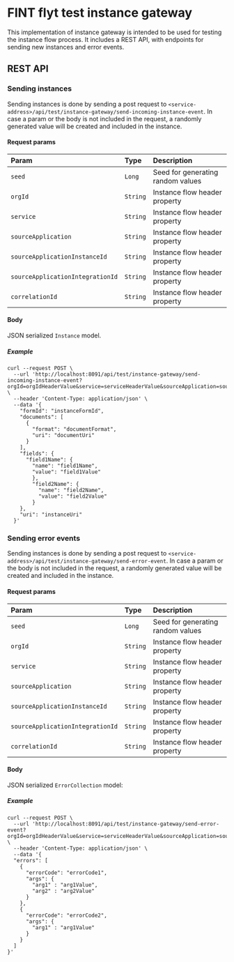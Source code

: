 # FINT flyt test instance gateway
This implementation of instance gateway is intended to be used for testing the instance flow process. It includes a REST API, with endpoints for sending new instances and error events.

## REST API
### Sending instances
Sending instances is done by sending a post request to ``<service-address>/api/test/instance-gateway/send-incoming-instance-event``. In case a param or the body is not included in the request, a randomly generated value will be created and included in the instance.

#### Request params
| Param                            | Type     | Description                       |
|:---------------------------------|:---------|:----------------------------------|
| `seed`                           | `Long`   | Seed for generating random values |
| `orgId`                          | `String` | Instance flow header property     |
| `service`                        | `String` | Instance flow header property     |
| `sourceApplication`              | `String` | Instance flow header property     |
| `sourceApplicationInstanceId`    | `String` | Instance flow header property     |
| `sourceApplicationIntegrationId` | `String` | Instance flow header property     |
| `correlationId`                  | `String` | Instance flow header property     |

#### Body
JSON serialized ``Instance`` model.

##### Example
```
curl --request POST \
  --url 'http://localhost:8091/api/test/instance-gateway/send-incoming-instance-event?orgId=orgIdHeaderValue&service=serviceHeaderValue&sourceApplication=sourceApplicationHeaderValue&sourceApplicationInstanceId=sourceApplicationInstanceIdHeaderValue&sourceApplicationIntegrationId=sourceApplicationIntegrationIdHeaderValue&correlationId=correlationIdHeaderValue' \
  --header 'Content-Type: application/json' \
  --data '{
    "formId": "instanceFormId",
    "documents": [
      {
        "format": "documentFormat",
        "uri": "documentUri"
      }
    ],
    "fields": {
      "field1Name": {
        "name": "field1Name",
        "value": "field1Value"
        },
        "field2Name": {
          "name": "field2Name",
          "value": "field2Value"
        }
    },
    "uri": "instanceUri"
  }'
```

### Sending error events
Sending instances is done by sending a post request to ``<service-address>/api/test/instance-gateway/send-error-event``. In case a param or the body is not included in the request, a randomly generated value will be created and included in the instance.

#### Request params
| Param                            | Type     | Description                       |
|:---------------------------------|:---------|:----------------------------------|
| `seed`                           | `Long`   | Seed for generating random values |
| `orgId`                          | `String` | Instance flow header property     |
| `service`                        | `String` | Instance flow header property     |
| `sourceApplication`              | `String` | Instance flow header property     |
| `sourceApplicationInstanceId`    | `String` | Instance flow header property     |
| `sourceApplicationIntegrationId` | `String` | Instance flow header property     |
| `correlationId`                  | `String` | Instance flow header property     |

#### Body
JSON serialized ``ErrorCollection`` model:

##### Example
```
curl --request POST \
  --url 'http://localhost:8091/api/test/instance-gateway/send-error-event?orgId=orgIdHeaderValue&service=serviceHeaderValue&sourceApplication=sourceApplicationHeaderValue&sourceApplicationInstanceId=sourceApplicationInstanceIdHeaderValue&sourceApplicationIntegrationId=sourceApplicationIntegrationIdHeaderValue&correlationId=correlationIdHeaderValue' \
  --header 'Content-Type: application/json' \
  --data '{
  "errors": [
    {
      "errorCode": "errorCode1",
      "args": {
        "arg1" : "arg1Value",
        "arg2" : "arg2Value"
      }
    },
    {
      "errorCode": "errorCode2",
      "args": {
        "arg1" : "arg1Value"
      }
    }
  ]
}'
```

